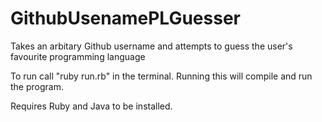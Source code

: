# GithubUsenamePLGuesser
Takes an arbitary Github username and attempts to guess the user's favourite programming language

To run call "ruby run.rb" in the terminal. Running this will compile and run
the program.

Requires Ruby and Java to be installed.
